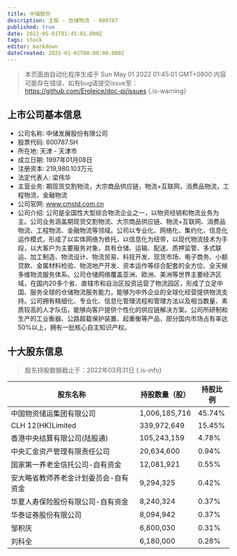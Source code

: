 ```yaml
---
title: 中储股份
description: 主板 - 仓储物流 - 600787
published: true
date: 2022-05-01T01:45:01.000Z
tags: stock
editor: markdown
dateCreated: 2022-01-01T00:00:00.000Z
---
```


> 本页面由自动化程序生成于 Sun May 01 2022 01:45:01 GMT+0800
> 内容可能存在错误，如有bug请提交issue至：https://github.com/Eroleice/doc-pi/issues
{.is-warning}

## 上市公司基本信息
- 公司名称: 中储发展股份有限公司
- 股票代码: 600787.SH
- 所在地: 天津 - 天津市
- 成立日期: 1997年01月08日
- 注册资本: 219,980.103万元
- 法定代表人: 梁伟华
- 主营业务: 期现货交割物流，大宗商品供应链，物流+互联网，消费品物流，工程物流，金融物流
- 公司官网: www.cmstd.com.cn
- 公司介绍: 公司是全国性大型综合物流企业之一，以物资经销和物流业务为主。公司业务涵盖期现货交割物流、大宗商品供应链、物流+互联网、消费品物流、工程物流、金融物流等领域。公司以专业化、网络化、集约化、信息化运作模式，形成了以实体网络为依托，以信息化为纽带，以现代物流技术为手段，以大客户为主要服务对象，具有仓储、运输、配送、质押监管、多式联运、加工制造、物流设计、物流贸易、科技开发、现货市场、电子商务、小额贷款、金属材料检验、物流地产开发、资本运作等综合配套的全方位、全天候多维物流服务体系。公司仓储网络覆盖亚洲、欧洲、美洲等世界主要经济区域，在国内20多个省、直辖市和自治区投资运营了物流园区，形成了立足中国、服务全球的仓储物流服务能力，能够为中外企业的全球化经营提供物流支持。公司拥有精细化、专业化、信息化管理流程和管理方法以及相当数量、素质较高的人才队伍，能够向客户提供个性化的供应链解决方案。公司所研制和生产的工业衡器、公路超载保护装置、起重衡等产品，部分国内市场占有率达50%以上，拥有一批核心自主知识产权。


## 十大股东信息
> 股东持股数据截止于：2022年03月31日
{.is-info}

| 股东名称 | 持股数量（股） | 持股比例 |
| --- | --- | --- |
| 中国物资储运集团有限公司 | 1,006,185,716 | 45.74% |
| CLH 12(HK)Limited | 339,972,649 | 15.45% |
| 香港中央结算有限公司(陆股通) | 105,243,159 | 4.78% |
| 中央汇金资产管理有限责任公司 | 20,634,600 | 0.94% |
| 国家第一养老金信托公司-自有资金 | 12,081,921 | 0.55% |
| 安大略省教师养老金计划委员会-自有资金 | 9,294,325 | 0.42% |
| 华夏人寿保险股份有限公司-自有资金 | 8,240,324 | 0.37% |
| 华泰证券股份有限公司 | 8,094,942 | 0.37% |
| 邹积庆 | 6,800,030 | 0.31% |
| 刘科全 | 6,180,000 | 0.28% |




